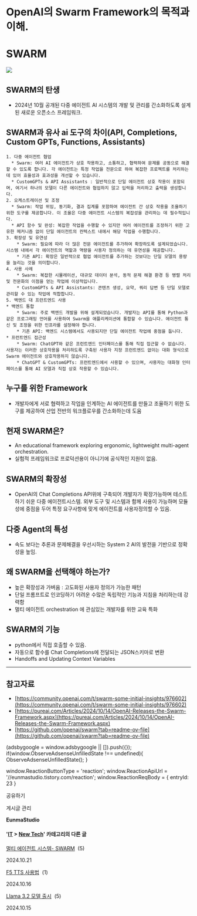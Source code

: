 
# OpenAI의 Swarm Framework의 목적과 이해.

SWARM
=====

![](https://blog.kakaocdn.net/dn/xfqGt/btsKkflDYrv/KPUeYFl8onB37YP3zVG2k0/img.png)

SWARM의 탄생
---------

*   2024년 10월 공개된 다중 에이전트 AI 시스템의 개발 및 관리를 간소화하도록 설계된 새로운 오픈소스 프레임워크.

SWARM과 유사 ai 도구의 차이(API, Completions, Custom GPTs, Functions, Assistants)
-------------------------------------------------------------------------

    1. 다중 에이전트 협업
      * Swarm: 여러 AI 에이전트가 상호 작용하고, 소통하고, 협력하여 문제를 공동으로 해결할 수 있도록 합니다. 각 에이전트는 특정 작업을 전문으로 하여 복잡한 프로젝트를 처리하는 데 있어 효율성과 효과성을 개선할 수 있습니다.
      * CustomGPTs & API Assistants : 일반적으로 단일 에이전트 상호 작용이 포함되며, 여기서 하나의 모델이 다른 에이전트와 협업하지 않고 입력을 처리하고 출력을 생성합니다.
    2. 오케스트레이션 및 조정
      * Swarm: 작업 위임, 동기화, 결과 집계를 포함하여 에이전트 간 상호 작용을 조율하기 위한 도구를 제공합니다. 이 조율은 다중 에이전트 시스템의 복잡성을 관리하는 데 필수적입니다.
      * API 함수 및 완성: 복잡한 작업을 수행할 수 있지만 여러 에이전트를 조정하기 위한 고유한 메커니즘 없이 단일 에이전트의 컨텍스트 내에서 해당 작업을 수행합니다.
    3. 확장성 및 유연성
        * Swarm: 필요에 따라 더 많은 전문 에이전트를 추가하여 확장하도록 설계되었습니다. 시스템 내에서 각 에이전트의 역할과 역량을 사용자 정의하는 데 유연성을 제공합니다.
        * 기존 API: 확장은 일반적으로 협업 에이전트를 추가하는 것보다는 단일 모델의 용량을 늘리는 것을 의미합니다.
    4. 사용 사례
        * Swarm: 복잡한 시뮬레이션, 대규모 데이터 분석, 동적 문제 해결 환경 등 병렬 처리 및 전문화의 이점을 얻는 작업에 이상적입니다.
        * CustomGPTs & API Assistants: 콘텐츠 생성, 요약, 쿼리 답변 등 단일 모델로 관리할 수 있는 작업에 적합합니다.
    5. 백엔드 대 프런트엔드 사용
    * 백엔드 통합
        * Swarm: 주로 백엔드 개발을 위해 설계되었습니다. 개발자는 API를 통해 Python과 같은 프로그래밍 언어를 사용하여 Swarm을 애플리케이션에 통합할 수 있습니다. 에이전트 통신 및 조정을 위한 인프라를 설정해야 합니다.
        * 기존 API: 백엔드 시스템에서도 사용되지만 단일 에이전트 작업에 중점을 둡니다.
    * 프런트엔드 접근성
        * Swarm: ChatGPT와 같은 프런트엔드 인터페이스를 통해 직접 접근할 수 없습니다. 사용자는 이러한 상호작용을 처리하도록 구축된 사용자 지정 프런트엔드 없이는 대화 형식으로 Swarm 에이전트와 상호작용하지 않습니다.
        * ChatGPT & CustomGPTs: 프런트엔드에서 사용할 수 있으며, 사용자는 대화형 인터페이스를 통해 AI 모델과 직접 상호 작용할 수 있습니다.

누구를 위한 Framework
----------------

*   개발자에게 서로 협력하고 작업을 인계하는 AI 에이전트를 만들고 조율하기 위한 도구를 제공하여 산업 전반의 워크플로우를 간소화하는데 도움

현재 SWARM은?
----------

*   An educational framework exploring ergonomic, lightweight multi-agent orchestration.
*   실험적 프레임워크로 프로덕션용이 아니기에 공식적인 지원이 없음.

SWARM의 확장성
----------

*   OpenAI의 Chat Completions API위에 구축되어 개발자가 확장가능하며 테스트하기 쉬운 다중 에이전트시스템. 외부 도구 및 시스템과 함께 사용이 가능하며 모듈성에 중점을 두어 특정 요구사항에 맞게 에이전트를 사용자정의할 수 있음.

다중 Agent의 특성
------------

*   속도 보다는 추론과 문제해결을 우선시하는 System 2 AI의 발전을 기반으로 정확성을 높임.

왜 SWARM을 선택해야 하는가?
------------------

*   높은 확장성과 가벼움 : 고도화된 사용자 정의가 가능한 패턴
*   단일 프롬프트로 인코딩하기 어려운 수많은 독립적인 기능과 지침을 처리하는데 강력함
*   멀티 에이전트 orchestration 에 관심있는 개발자를 위한 교육 특화

SWARM의 기능
---------

*   python에서 직접 호출할 수 있음.
*   자동으로 함수를 Chat Completions에 전달되는 JSON스키마로 변환
*   Handoffs and Updating Context Variables

* * *

참고자료
----

*   [https://community.openai.com/t/swarm-some-initial-insights/976602](https://community.openai.com/t/swarm-some-initial-insights/976602)
*   [https://pureai.com/Articles/2024/10/14/OpenAI-Releases-the-Swarm-Framework.aspx](https://pureai.com/Articles/2024/10/14/OpenAI-Releases-the-Swarm-Framework.aspx)
*   [https://github.com/openai/swarm?tab=readme-ov-file](https://github.com/openai/swarm?tab=readme-ov-file)

(adsbygoogle = window.adsbygoogle || \[\]).push({}); if(window.ObserveAdsenseUnfilledState !== undefined){ ObserveAdsenseUnfilledState(); }

window.ReactionButtonType = 'reaction'; window.ReactionApiUrl = '//eunmastudio.tistory.com/reaction'; window.ReactionReqBody = { entryId: 23 }

공유하기

게시글 관리

**EunmaStudio**

#### '[IT](/category/IT) > [New Tech](/category/IT/New%20Tech)' 카테고리의 다른 글

[멀티 에이전트 시스템- SWARM](/21)  (5)

2024.10.21

[F5 TTS 사용법](/19)  (1)

2024.10.16

[Llama 3.2 모델 출시](/18)  (5)

2024.10.15
            